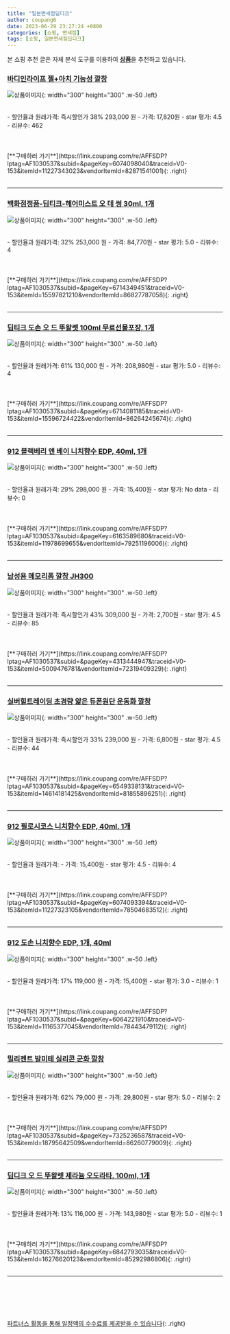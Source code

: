 ```yaml
---
title: "일본면세점딥디크"
author: coupang6
date: 2023-06-29 23:27:24 +0800
categories: [쇼핑, 면세점]
tags: [쇼핑, 일본면세점딥디크]
---
```


본 쇼핑 추천 글은 자체 분석 도구를 이용하여 [**상품**](https://link.coupang.com/a/bao1ui)을 추천하고 있습니다.

### [바디인라이프 젤+아치 기능성 깔창](https://link.coupang.com/re/AFFSDP?lptag=AF1030537&subid=&pageKey=6074098040&traceid=V0-153&itemId=11227343023&vendorItemId=82871541001)

![상품이미지](https://thumbnail6.coupangcdn.com/thumbnails/remote/230x230ex/image/vendor_inventory/8fec/a561b909d909251387104a66c6ca7b434a518b3b2ef09d19978ff31a3a31.jpg){: width="300" height="300" .w-50 .left}


<br>
- 할인율과 원래가격: 즉시할인가 38%  293,000   원
- 가격: 17,820원
- star 평가: 4.5
- 리뷰수: 462
<br>
<br>
<br>
<br>
[**구매하러 가기**](https://link.coupang.com/re/AFFSDP?lptag=AF1030537&subid=&pageKey=6074098040&traceid=V0-153&itemId=11227343023&vendorItemId=82871541001){: .right}
<br>
<br>

---

### [백화점정품-딥티크-헤어미스트 오 데 썽 30ml, 1개](https://link.coupang.com/re/AFFSDP?lptag=AF1030537&subid=&pageKey=6714349451&traceid=V0-153&itemId=15597821210&vendorItemId=86827787058)

![상품이미지](https://thumbnail10.coupangcdn.com/thumbnails/remote/230x230ex/image/vendor_inventory/f3d6/bda85a9b699967487116155e37d8f1ef9edba585bd3d4a1b61706cca53fe.png){: width="300" height="300" .w-50 .left}


<br>
- 할인율과 원래가격: 32%  253,000   원
- 가격: 84,770원
- star 평가: 5.0
- 리뷰수: 4
<br>
<br>
<br>
<br>
[**구매하러 가기**](https://link.coupang.com/re/AFFSDP?lptag=AF1030537&subid=&pageKey=6714349451&traceid=V0-153&itemId=15597821210&vendorItemId=86827787058){: .right}
<br>
<br>

---

### [딥티크 도손 오 드 뚜왈렛 100ml 무료선물포장, 1개](https://link.coupang.com/re/AFFSDP?lptag=AF1030537&subid=&pageKey=6714081185&traceid=V0-153&itemId=15596724422&vendorItemId=86264245674)

![상품이미지](https://thumbnail6.coupangcdn.com/thumbnails/remote/230x230ex/image/vendor_inventory/82ec/0ec8490dbbbf1ae40610dc6b635b487fe03534f9abf8397c46414a3574c6.jpg){: width="300" height="300" .w-50 .left}


<br>
- 할인율과 원래가격: 61%  130,000   원
- 가격: 208,980원
- star 평가: 5.0
- 리뷰수: 4
<br>
<br>
<br>
<br>
[**구매하러 가기**](https://link.coupang.com/re/AFFSDP?lptag=AF1030537&subid=&pageKey=6714081185&traceid=V0-153&itemId=15596724422&vendorItemId=86264245674){: .right}
<br>
<br>

---

### [912 블랙베리 앤 베이 니치향수 EDP, 40ml, 1개](https://link.coupang.com/re/AFFSDP?lptag=AF1030537&subid=&pageKey=6163589680&traceid=V0-153&itemId=11978699655&vendorItemId=79251196006)

![상품이미지](https://thumbnail10.coupangcdn.com/thumbnails/remote/230x230ex/image/retail/images/13432115342268882-af4f50df-44a2-49b8-8ed8-021856ba761e.jpg){: width="300" height="300" .w-50 .left}


<br>
- 할인율과 원래가격: 29%  298,000   원
- 가격: 15,400원
- star 평가: No data
- 리뷰수: 0
<br>
<br>
<br>
<br>
[**구매하러 가기**](https://link.coupang.com/re/AFFSDP?lptag=AF1030537&subid=&pageKey=6163589680&traceid=V0-153&itemId=11978699655&vendorItemId=79251196006){: .right}
<br>
<br>

---

### [남성용 메모리폼 깔창 JH300](https://link.coupang.com/re/AFFSDP?lptag=AF1030537&subid=&pageKey=4313444947&traceid=V0-153&itemId=5009476781&vendorItemId=72319409329)

![상품이미지](https://thumbnail8.coupangcdn.com/thumbnails/remote/230x230ex/image/retail/images/2020/11/11/9/0/4f367117-d092-4369-a8d1-16da272ae5ae.jpg){: width="300" height="300" .w-50 .left}


<br>
- 할인율과 원래가격: 즉시할인가 43%  309,000   원
- 가격: 2,700원
- star 평가: 4.5
- 리뷰수: 85
<br>
<br>
<br>
<br>
[**구매하러 가기**](https://link.coupang.com/re/AFFSDP?lptag=AF1030537&subid=&pageKey=4313444947&traceid=V0-153&itemId=5009476781&vendorItemId=72319409329){: .right}
<br>
<br>

---

### [실버힐트레이딩 초경량 얇은 듀폰원단 운동화 깔창](https://link.coupang.com/re/AFFSDP?lptag=AF1030537&subid=&pageKey=6549338131&traceid=V0-153&itemId=14614181425&vendorItemId=81855896251)

![상품이미지](https://thumbnail7.coupangcdn.com/thumbnails/remote/230x230ex/image/vendor_inventory/ed12/78842a1eb84467b0d7978ad74cab0235ad61282b62a8f267ea49b9721fd9.jpg){: width="300" height="300" .w-50 .left}


<br>
- 할인율과 원래가격: 즉시할인가 33%  239,000   원
- 가격: 6,800원
- star 평가: 4.5
- 리뷰수: 44
<br>
<br>
<br>
<br>
[**구매하러 가기**](https://link.coupang.com/re/AFFSDP?lptag=AF1030537&subid=&pageKey=6549338131&traceid=V0-153&itemId=14614181425&vendorItemId=81855896251){: .right}
<br>
<br>

---

### [912 필로시코스 니치향수 EDP, 40ml, 1개](https://link.coupang.com/re/AFFSDP?lptag=AF1030537&subid=&pageKey=6074093394&traceid=V0-153&itemId=11227323105&vendorItemId=78504683512)

![상품이미지](https://thumbnail6.coupangcdn.com/thumbnails/remote/230x230ex/image/retail/images/13432114789303885-102b9401-0cb1-419d-9e31-aadcd60a9c8e.jpg){: width="300" height="300" .w-50 .left}


<br>
- 할인율과 원래가격: 
- 가격: 15,400원
- star 평가: 4.5
- 리뷰수: 4
<br>
<br>
<br>
<br>
[**구매하러 가기**](https://link.coupang.com/re/AFFSDP?lptag=AF1030537&subid=&pageKey=6074093394&traceid=V0-153&itemId=11227323105&vendorItemId=78504683512){: .right}
<br>
<br>

---

### [912 도손 니치향수 EDP, 1개, 40ml](https://link.coupang.com/re/AFFSDP?lptag=AF1030537&subid=&pageKey=6064221910&traceid=V0-153&itemId=11165377045&vendorItemId=78443479112)

![상품이미지](https://thumbnail9.coupangcdn.com/thumbnails/remote/230x230ex/image/retail/images/13432113280215989-7da1747f-06d3-40e3-bf6f-939449151177.JPG){: width="300" height="300" .w-50 .left}


<br>
- 할인율과 원래가격: 17%  119,000   원
- 가격: 15,400원
- star 평가: 3.0
- 리뷰수: 1
<br>
<br>
<br>
<br>
[**구매하러 가기**](https://link.coupang.com/re/AFFSDP?lptag=AF1030537&subid=&pageKey=6064221910&traceid=V0-153&itemId=11165377045&vendorItemId=78443479112){: .right}
<br>
<br>

---

### [밀리젠트 발미테 실리콘 군화 깔창](https://link.coupang.com/re/AFFSDP?lptag=AF1030537&subid=&pageKey=7325236587&traceid=V0-153&itemId=18795642509&vendorItemId=86260779009)

![상품이미지](https://thumbnail10.coupangcdn.com/thumbnails/remote/230x230ex/image/vendor_inventory/a7d6/c986a9ef1e7b088670d545d4cdaf23ff9017843fa343b05727c44b88634f.jpg){: width="300" height="300" .w-50 .left}


<br>
- 할인율과 원래가격: 62%  79,000   원
- 가격: 29,800원
- star 평가: 5.0
- 리뷰수: 2
<br>
<br>
<br>
<br>
[**구매하러 가기**](https://link.coupang.com/re/AFFSDP?lptag=AF1030537&subid=&pageKey=7325236587&traceid=V0-153&itemId=18795642509&vendorItemId=86260779009){: .right}
<br>
<br>

---

### [딥디크 오 드 뚜왈렛 제라늄 오도라타, 100ml, 1개](https://link.coupang.com/re/AFFSDP?lptag=AF1030537&subid=&pageKey=6842793035&traceid=V0-153&itemId=16276620123&vendorItemId=85292986806)

![상품이미지](https://thumbnail6.coupangcdn.com/thumbnails/remote/230x230ex/image/vendor_inventory/6154/390d391f8f4d6321915c38e54426f1dae71e6df7854e8352c20398ddc104.jpg){: width="300" height="300" .w-50 .left}


<br>
- 할인율과 원래가격: 13%  116,000   원
- 가격: 143,980원
- star 평가: 5.0
- 리뷰수: 1
<br>
<br>
<br>
<br>
[**구매하러 가기**](https://link.coupang.com/re/AFFSDP?lptag=AF1030537&subid=&pageKey=6842793035&traceid=V0-153&itemId=16276620123&vendorItemId=85292986806){: .right}
<br>
<br>

---
<br><br><br><br><br> [파트너스 활동을 통해 일정액의 수수료를 제공받을 수 있습니다](https://link.coupang.com/a/bao1ui){: .right}